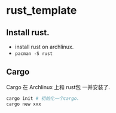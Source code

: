 # rust_template

## Install rust.

- install rust on archlinux.
- `pacman -S rust`

## Cargo

Cargo 在 Archlinux 上和 rust包 一并安装了.
```sh
cargo init # 初始化一个cargo.
cargo new xxx
```